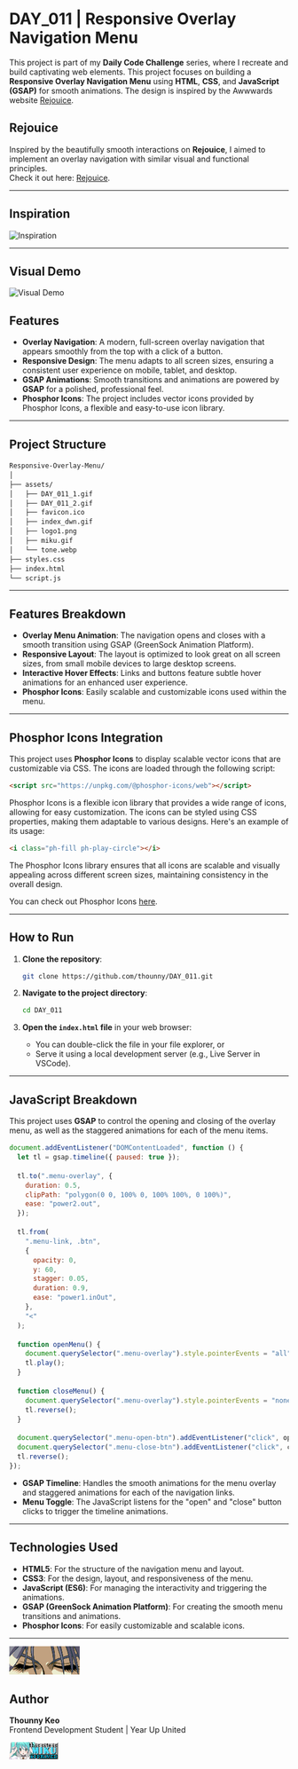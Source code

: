 # DAY_011 | Responsive Overlay Navigation Menu

This project is part of my **Daily Code Challenge** series, where I recreate and build captivating web elements. This project focuses on building a **Responsive Overlay Navigation Menu** using **HTML**, **CSS**, and **JavaScript (GSAP)** for smooth animations. The design is inspired by the Awwwards website [Rejouice](https://rejouice.com/).

## Rejouice

Inspired by the beautifully smooth interactions on **Rejouice**, I aimed to implement an overlay navigation with similar visual and functional principles.  
Check it out here: [Rejouice](https://rejouice.com/).

---

## Inspiration

![Inspiration](./assets/DAY_011_2.gif)

---

## Visual Demo

![Visual Demo](./assets/DAY_011_1.gif)

## Features

- **Overlay Navigation**: A modern, full-screen overlay navigation that appears smoothly from the top with a click of a button.
- **Responsive Design**: The menu adapts to all screen sizes, ensuring a consistent user experience on mobile, tablet, and desktop.
- **GSAP Animations**: Smooth transitions and animations are powered by **GSAP** for a polished, professional feel.
- **Phosphor Icons**: The project includes vector icons provided by Phosphor Icons, a flexible and easy-to-use icon library.

---

## Project Structure

```bash
Responsive-Overlay-Menu/
│
├── assets/
│   ├── DAY_011_1.gif
│   ├── DAY_011_2.gif
│   ├── favicon.ico
│   ├── index_dwn.gif
│   ├── logo1.png
│   ├── miku.gif
│   └── tone.webp
├── styles.css
├── index.html
└── script.js
```

---

## Features Breakdown

- **Overlay Menu Animation**: The navigation opens and closes with a smooth transition using GSAP (GreenSock Animation Platform).
- **Responsive Layout**: The layout is optimized to look great on all screen sizes, from small mobile devices to large desktop screens.
- **Interactive Hover Effects**: Links and buttons feature subtle hover animations for an enhanced user experience.
- **Phosphor Icons**: Easily scalable and customizable icons used within the menu.

---

## Phosphor Icons Integration

This project uses **Phosphor Icons** to display scalable vector icons that are customizable via CSS. The icons are loaded through the following script:

```html
<script src="https://unpkg.com/@phosphor-icons/web"></script>
```

Phosphor Icons is a flexible icon library that provides a wide range of icons, allowing for easy customization. The icons can be styled using CSS properties, making them adaptable to various designs. Here's an example of its usage:

```html
<i class="ph-fill ph-play-circle"></i>
```

The Phosphor Icons library ensures that all icons are scalable and visually appealing across different screen sizes, maintaining consistency in the overall design.

You can check out Phosphor Icons [here](https://phosphoricons.com/).

---

## How to Run

1. **Clone the repository**:

   ```bash
   git clone https://github.com/thounny/DAY_011.git
   ```

2. **Navigate to the project directory**:

   ```bash
   cd DAY_011
   ```

3. **Open the `index.html` file** in your web browser:

   - You can double-click the file in your file explorer, or
   - Serve it using a local development server (e.g., Live Server in VSCode).

---

## JavaScript Breakdown

This project uses **GSAP** to control the opening and closing of the overlay menu, as well as the staggered animations for each of the menu items.

```javascript
document.addEventListener("DOMContentLoaded", function () {
  let tl = gsap.timeline({ paused: true });

  tl.to(".menu-overlay", {
    duration: 0.5,
    clipPath: "polygon(0 0, 100% 0, 100% 100%, 0 100%)",
    ease: "power2.out",
  });

  tl.from(
    ".menu-link, .btn",
    {
      opacity: 0,
      y: 60,
      stagger: 0.05,
      duration: 0.9,
      ease: "power1.inOut",
    },
    "<"
  );

  function openMenu() {
    document.querySelector(".menu-overlay").style.pointerEvents = "all";
    tl.play();
  }

  function closeMenu() {
    document.querySelector(".menu-overlay").style.pointerEvents = "none";
    tl.reverse();
  }

  document.querySelector(".menu-open-btn").addEventListener("click", openMenu);
  document.querySelector(".menu-close-btn").addEventListener("click", closeMenu);
  tl.reverse();
});
```

- **GSAP Timeline**: Handles the smooth animations for the menu overlay and staggered animations for each of the navigation links.
- **Menu Toggle**: The JavaScript listens for the "open" and "close" button clicks to trigger the timeline animations.

---

## Technologies Used

- **HTML5**: For the structure of the navigation menu and layout.
- **CSS3**: For the design, layout, and responsiveness of the menu.
- **JavaScript (ES6)**: For managing the interactivity and triggering the animations.
- **GSAP (GreenSock Animation Platform)**: For creating the smooth menu transitions and animations.
- **Phosphor Icons**: For easily customizable and scalable icons.

---

![Logo](./assets/index_dwn.gif)

## Author

**Thounny Keo**  
Frontend Development Student | Year Up United

![miku](./assets/miku.gif)
